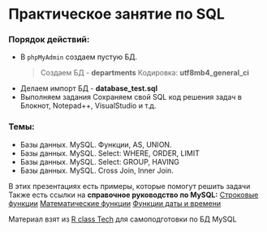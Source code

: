 # Практическое занятие по SQL

### Порядок действий:
* В `phpMyAdmin` создаем пустую БД.
    >Создаем БД  - **departments**
    >Кодировка: **utf8mb4_general_ci**
* Делаем импорт БД - **database_test.sql**
* Выполняем задания
Сохраняем свой SQL код решения задач в Блокнот, Notepad++, VisualStudio и т.д.

### Темы:
- Базы данных. MySQL. Функции, AS, UNION.
- Базы данных. MySQL. Select: WHERE, ORDER, LIMIT
- Базы данных. MySQL. Select: GROUP, HAVING
- Базы данных. MySQL. Cross Join, Inner Join.

В этих презентациях есть примеры, которые помогут решить задачи
Также есть ссылки на **справочное руководство по MySQL:**
[Строковые функции](http://www.mysql.ru/docs/man/String_functions.html)
[Математические функции](http://www.mysql.ru/docs/man/Mathematical_functions.html)
[Функции даты и времени](http://www.mysql.ru/docs/man/Date_and_time_functions.html)

Материал взят из [R class Tech](https://www.youtube.com/@Rclass) для самоподготовки по БД MySQL